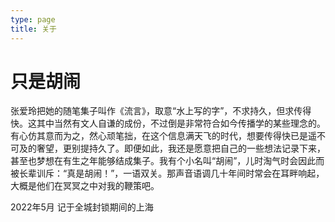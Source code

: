```yaml
---
type: page
title: 关于
---
```


# 只是胡闹

张爱玲把她的随笔集子叫作《流言》，取意“水上写的字”，不求持久，但求传得快。这其中当然有文人自谦的成份，不过倒是非常符合如今传播学的某些理念的。有心仿其意而为之，然心顽笔拙，在这个信息满天飞的时代，想要传得快已是遥不可及的奢望，更别提持久了。即便如此，我还是愿意把自己的一些想法记录下来，甚至也梦想在有生之年能够结成集子。我有个小名叫“胡闹”，儿时淘气时会因此而被长辈训斥：“真是胡闹！”，一语双关。那声音语调几十年间时常会在耳畔响起，大概是他们在冥冥之中对我的鞭策吧。

2022年5月 记于全城封锁期间的上海
